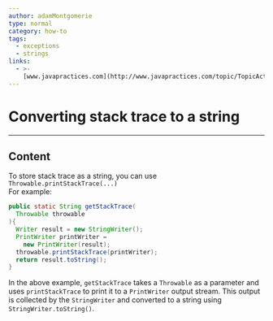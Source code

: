 ```yaml
---
author: adamMontgomerie
type: normal
category: how-to
tags:
  - exceptions
  - strings
links:
  - >-
    [www.javapractices.com](http://www.javapractices.com/topic/TopicAction.do?Id=78){website}
---
```


# Converting stack trace to a string


---

## Content

To store stack trace as a string, you can use `Throwable.printStackTrace(...)`  
For example:

```java
public static String getStackTrace(
  Throwable throwable
){
  Writer result = new StringWriter();
  PrintWriter printWriter = 
    new PrintWriter(result);
  throwable.printStackTrace(printWriter);
  return result.toString();
}
```

In the above example, `getStackTrace` takes a `Throwable` as a parameter and uses `printStackTrace` to print it to a `PrintWriter` output stream. This output is collected by the `StringWriter` and converted to a string using `StringWriter.toString()`.

